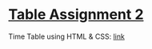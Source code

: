 # [Table Assignment 2](https://vnaazleen.github.io/ajwt/Table_Assignment_2/)
Time Table using HTML & CSS: [link](https://vnaazleen.github.io/ajwt/Table_Assignment_2/)
